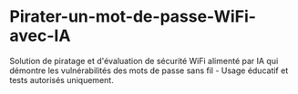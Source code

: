 # Pirater-un-mot-de-passe-WiFi-avec-IA
Solution de piratage et d'évaluation de sécurité WiFi alimenté par IA qui démontre les vulnérabilités des mots de passe sans fil - Usage éducatif et tests autorisés uniquement.
